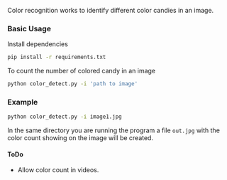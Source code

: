 Color recognition works to identify different color candies in an image.

### Basic Usage

Install dependencies
```bash
pip install -r requirements.txt
```

To count the number of colored candy in an image
```bash
python color_detect.py -i 'path to image'
```
### Example
```bash
python color_detect.py -i image1.jpg
```
In the same directory you are running the program a file `out.jpg`
with the color count showing on the image will be created.

#### ToDo
- Allow color count in videos.
